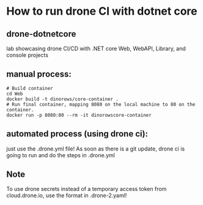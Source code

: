 # How to run drone CI with dotnet core

## drone-dotnetcore
lab showcasing drone CI/CD with .NET core Web, WebAPI, Library, and console projects

## manual process:
```
# Build container
cd Web
docker build -t dinorows/core-container .
# Run final container, mapping 8080 on the local machine to 80 on the container.
docker run -p 8080:80 --rm -it dinorowscore-container
```

## automated process (using drone ci):
just use the .drone.yml file! As soon as there is a git update, drone ci is going to run and do
the steps in .drone.yml

## Note
To use drone secrets instead of a temporary access token from cloud.drone.io, use the format in .drone-2.yaml!
